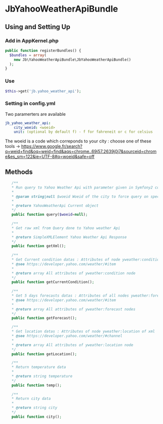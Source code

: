 JbYahooWeatherApiBundle
=======================

## Using and Setting Up
### Add in AppKernel.php

```php
public function registerBundles() {
  $bundles = array(
    new Jb\YahooWeatherApiBundle\JbYahooWeatherApiBundle()
  );
}
```

### Use

```php
$this->get('jb.yahoo_weather_api');
```

### Setting in config.yml
Two paramerters are available
```yaml
jb_yahoo_weather_api:
    city_woeid: <woeid>
    unit: (optional by default f) - f for fahreneit or c for celsius 
```
The woeid is a code which correponds to your city : 
choose one of these tools -> https://www.google.fr/search?q=weid+find&oq=weid+find&aqs=chrome..69i57.2639j0j7&sourceid=chrome&es_sm=122&ie=UTF-8#q=woeid&safe=off

## Methods

```php
   /**
   * Run query to Yahoo Weather Api with parameter given in Symfony2 config
   *  
   * @param string|null $woeid Woeid of the city to force query on specific city
   *
   * @return YahooWeatherApi Current object
   */
   public function query($woeid=null);
   
   /**
   * Get raw xml from Query done to Yahoo weather Api
   *
   * @return SimpleXMLElement Yahoo Weather Api Response
   */
   public function getXml();
   
   /**
   * Get Current condition datas : Attributes of node yweather:condition of xml
   * @see https://developer.yahoo.com/weather/#item
   * 
   * @return array All attributes of yweather:condition node
   */
   public function getCurrentCondition();
		
   /**
   * Get 5 days forecasts datas : Attributes of all nodes yweather:forecast of xml
   * @see https://developer.yahoo.com/weather/#item
   * 
   * @return array All attributes of yweather:forecast nodes
   */
   public function getForecast();

   /**
   * Get location datas : Attributes of node yweather:location of xml
   * @see https://developer.yahoo.com/weather/#channel
   * 
   * @return array All attributes of yweather:location node
   */
   public function getLocation();

   /**
   * Return temperature data
   * 
   * @return string temperature
   */
   public function temp();
		
   /**
   * Return city data
   * 
   * @return string city
   */
   public function city();
	
```
